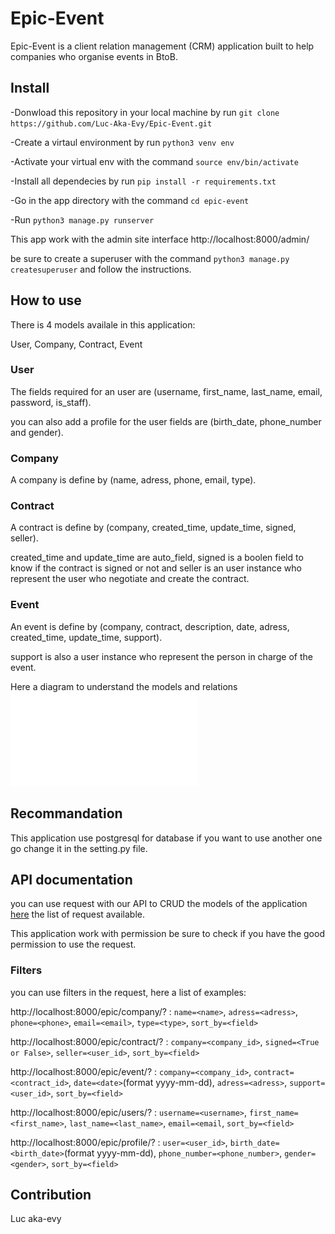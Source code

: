 # Epic-Event
Epic-Event is a client relation management (CRM) application built to help companies who organise events in BtoB.

## Install
-Donwload this repository in your local machine by run `git clone https://github.com/Luc-Aka-Evy/Epic-Event.git`

-Create a virtaul environment by run `python3 venv env`

-Activate your virtual env with the command `source env/bin/activate`

-Install all dependecies by run `pip install -r requirements.txt`

-Go in the app directory with the command `cd epic-event`

-Run `python3 manage.py runserver`

This app work with the admin site interface http://localhost:8000/admin/

be sure to create a superuser with the command `python3 manage.py createsuperuser` and follow the instructions.

## How to use
There is 4 models availale in this application:

User, Company, Contract, Event

### User
The fields required for an user are (username, first_name, last_name, email, password, is_staff).

you can also add a profile for the user fields are (birth_date, phone_number and gender). 

### Company
A company is define by (name, adress, phone, email, type).

### Contract
A contract is define by (company, created_time, update_time, signed, seller).

created_time and update_time are auto_field, signed is a boolen field to know if the contract is signed or not and seller is an user instance who represent the user who negotiate and create the contract.

### Event
An event is define by (company, contract, description, date, adress, created_time, update_time, support).

support is also a user instance who represent the person in charge of the event.

Here a diagram to understand the models and relations ![My Image](entity_relation_diagram.pdf)

## Recommandation
This application use postgresql for database if you want to use another one go change it in the setting.py file.


## API documentation

you can use request with our API to CRUD the models of the application [here](https://documenter.getpostman.com/view/17653278/UzBjsTma) the list of request available.

This application work with permission be sure to check if you have the good permission to use the request.

### Filters
you can use filters in the request, here a list of examples:


http://localhost:8000/epic/company/? : `name=<name>`, `adress=<adress>`, `phone=<phone>`, `email=<email>`, `type=<type>`, `sort_by=<field>`

http://localhost:8000/epic/contract/? : `company=<company_id>`, `signed=<True or False>`, `seller=<user_id>`, `sort_by=<field>`

http://localhost:8000/epic/event/? : `company=<company_id>`, `contract=<contract_id>`, `date=<date>`(format yyyy-mm-dd), `adress=<adress>`, `support=<user_id>`, `sort_by=<field>`

http://localhost:8000/epic/users/? : `username=<username>`, `first_name=<first_name>`, `last_name=<last_name>`, `email=<email`, `sort_by=<field>`

http://localhost:8000/epic/profile/? :  `user=<user_id>`, `birth_date=<birth_date>`(format yyyy-mm-dd), `phone_number=<phone_number>`, `gender=<gender>`, `sort_by=<field>`

## Contribution
Luc aka-evy
